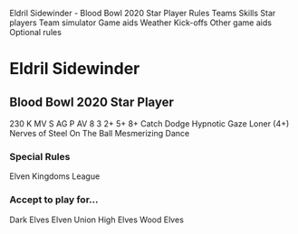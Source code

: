 ﻿
Eldril Sidewinder - Blood Bowl 2020 Star Player
Rules
Teams
Skills
Star players
Team simulator
Game aids
Weather
Kick-offs
Other game aids
Optional rules
# Eldril Sidewinder
## Blood Bowl 2020 Star Player
230 K
MV
S
AG
P
AV
8
3
2+
5+
8+
Catch
Dodge
Hypnotic Gaze
Loner (4+)
Nerves of Steel
On The Ball
Mesmerizing Dance
### Special Rules
Elven Kingdoms League
### Accept to play for...
Dark Elves
Elven Union
High Elves
Wood Elves
